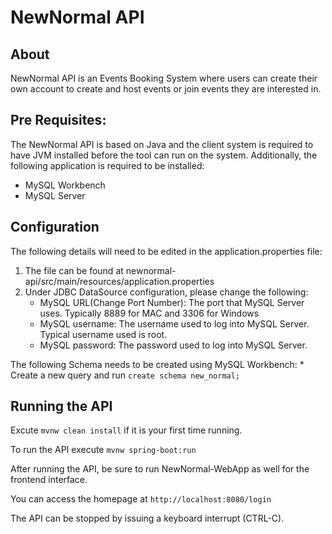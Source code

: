 # NewNormal API 

## About

NewNormal API is an Events Booking System where users can create their own account to create and host events or join events they are interested in.

## Pre Requisites:

The NewNormal API is based on Java and the client system is required to have JVM installed before the tool can run on the system. Additionally, the following application is required to be installed:
* MySQL Workbench 
* MySQL Server

## Configuration

The following details will need to be edited in the application.properties file:

1. The file can be found at newnormal-api/src/main/resources/application.properties
2. Under JDBC DataSource configuration, please change the following:
    * MySQL URL(Change Port Number): The port that MySQL Server uses. Typically 8889 for MAC and 3306 for Windows 
    * MySQL username: The username used to log into MySQL Server. Typical username used is root.
    * MySQL password: The password used to log into MySQL Server. 

The following Schema needs to be created using MySQL Workbench:
    * Create a new query and run `create schema new_normal;` 

## Running the API

Excute `mvnw clean install` if it is your first time running.

To run the API execute `mvnw spring-boot:run`

After running the API, be sure to run NewNormal-WebApp as well for the frontend interface.

You can access the homepage at `http://localhost:8080/login`

The API can be stopped by issuing a keyboard interrupt (CTRL-C).
